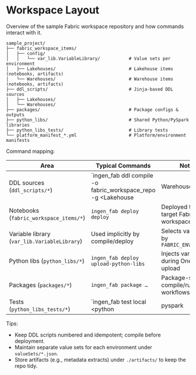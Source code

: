 # Workspace Layout

Overview of the sample Fabric workspace repository and how commands interact with it.

```
sample_project/
├── fabric_workspace_items/
│   ├── config/
│   │   └── var_lib.VariableLibrary/           # Value sets per environment
│   ├── Lakehouses/                            # Lakehouse items (notebooks, artifacts)
│   └── Warehouses/                            # Warehouse items (notebooks, artifacts)
├── ddl_scripts/                               # Jinja-based DDL sources
│   ├── Lakehouses/
│   └── Warehouses/
├── packages/                                  # Package configs & outputs
├── python_libs/                               # Shared Python/PySpark libraries
├── python_libs_tests/                         # Library tests
└── platform_manifest_*.yml                    # Platform/environment manifests
```

Command mapping:

| Area | Typical Commands | Notes |
|------|-------------------|-------|
| DDL sources (`ddl_scripts/*`) | `ingen_fab ddl compile -o fabric_workspace_repo -g <Lakehouse|Warehouse>` | Compiles to notebooks under `fabric_workspace_items/*` |
| Notebooks (`fabric_workspace_items/*`) | `ingen_fab deploy deploy` | Deployed to the target Fabric workspace |
| Variable library (`var_lib.VariableLibrary`) | Used implicitly by compile/deploy | Selects value set by `FABRIC_ENVIRONMENT` |
| Python libs (`python_libs/*`) | `ingen_fab deploy upload-python-libs` | Injects variables during OneLake upload |
| Packages (`packages/*`) | `ingen_fab package …` | Package-specific compile/run workflows |
| Tests (`python_libs_tests/*`) | `ingen_fab test local <python|pyspark|common>` | Use `FABRIC_ENVIRONMENT=local` |

Tips:
- Keep DDL scripts numbered and idempotent; compile before deployment.
- Maintain separate value sets for each environment under `valueSets/*.json`.
- Store artifacts (e.g., metadata extracts) under `./artifacts/` to keep the repo tidy.

